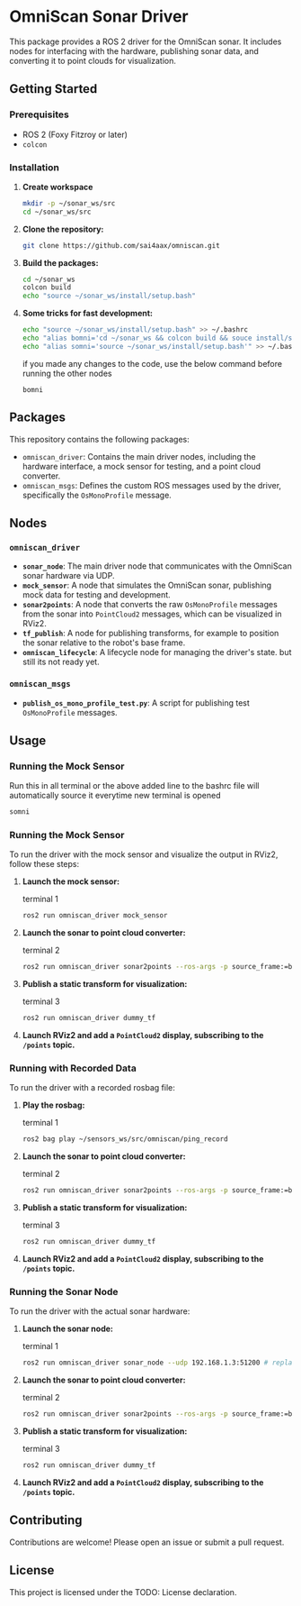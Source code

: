 # OmniScan Sonar Driver

This package provides a ROS 2 driver for the OmniScan sonar. It includes nodes for interfacing with the hardware, publishing sonar data, and converting it to point clouds for visualization.

## Getting Started

### Prerequisites

- ROS 2 (Foxy Fitzroy or later)
- `colcon`

### Installation

1.  **Create workspace**

    ```bash
    mkdir -p ~/sonar_ws/src 
    cd ~/sonar_ws/src
    ```

2.  **Clone the repository:**

    ```bash
    git clone https://github.com/sai4aax/omniscan.git
    ```

3.  **Build the packages:**

    ```bash
    cd ~/sonar_ws
    colcon build
    echo "source ~/sonar_ws/install/setup.bash"
    ```
4.  **Some tricks for fast development:**

    ```bash
    echo "source ~/sonar_ws/install/setup.bash" >> ~/.bashrc
    echo "alias bomni='cd ~/sonar_ws && colcon build && souce install/setup.bash'" >> ~/.bashrc
    echo "alias somni='source ~/sonar_ws/install/setup.bash'" >> ~/.bashrc
    ```

    if you made any changes to the code, use the below command before running the other nodes

    ```
    bomni
    ```


## Packages

This repository contains the following packages:

-   `omniscan_driver`: Contains the main driver nodes, including the hardware interface, a mock sensor for testing, and a point cloud converter.
-   `omniscan_msgs`: Defines the custom ROS messages used by the driver, specifically the `OsMonoProfile` message.

## Nodes

### `omniscan_driver`

-   **`sonar_node`**: The main driver node that communicates with the OmniScan sonar hardware via UDP.
-   **`mock_sensor`**: A node that simulates the OmniScan sonar, publishing mock data for testing and development.
-   **`sonar2points`**: A node that converts the raw `OsMonoProfile` messages from the sonar into `PointCloud2` messages, which can be visualized in RViz2.
-   **`tf_publish`**: A node for publishing transforms, for example to position the sonar relative to the robot's base frame.
-   **`omniscan_lifecycle`**: A lifecycle node for managing the driver's state. but still its not ready yet.

### `omniscan_msgs`

-   **`publish_os_mono_profile_test.py`**: A script for publishing test `OsMonoProfile` messages.

## Usage

### Running the Mock Sensor

Run this in all terminal or the above added line to the bashrc file will automatically source it everytime new terminal is opened

```bash
somni
```


### Running the Mock Sensor

To run the driver with the mock sensor and visualize the output in RViz2, follow these steps:

1.  **Launch the mock sensor:**
    
    terminal 1
    ```bash
    ros2 run omniscan_driver mock_sensor
    ```

2.  **Launch the sonar to point cloud converter:**

    terminal 2
    ```bash
    ros2 run omniscan_driver sonar2points --ros-args -p source_frame:=base_link -p target_frame:=sonar_link
    ```

3.  **Publish a static transform for visualization:**

    terminal 3
    ```bash
    ros2 run omniscan_driver dummy_tf 
    ```

4.  **Launch RViz2 and add a `PointCloud2` display, subscribing to the `/points` topic.**

### Running with Recorded Data

To run the driver with a recorded rosbag file:

1.  **Play the rosbag:**

    terminal 1
    ```bash
    ros2 bag play ~/sensors_ws/src/omniscan/ping_record
    ```

2.  **Launch the sonar to point cloud converter:**

    terminal 2
    ```bash
    ros2 run omniscan_driver sonar2points --ros-args -p source_frame:=base_link -p target_frame:=sonar_link
    ```

3.  **Publish a static transform for visualization:**

    terminal 3
    ```bash
    ros2 run omniscan_driver dummy_tf 
    ```

4.  **Launch RViz2 and add a `PointCloud2` display, subscribing to the `/points` topic.**

### Running the Sonar Node

To run the driver with the actual sonar hardware:

1.  **Launch the sonar node:**

    terminal 1
    ```bash
    ros2 run omniscan_driver sonar_node --udp 192.168.1.3:51200 # replace ip and port number with the actual ones
    ```

2.  **Launch the sonar to point cloud converter:**

    terminal 2
    ```bash
    ros2 run omniscan_driver sonar2points --ros-args -p source_frame:=base_link -p target_frame:=sonar_link
    ```

3.  **Publish a static transform for visualization:**

    terminal 3
    ```bash
    ros2 run omniscan_driver dummy_tf 
    ```

4.  **Launch RViz2 and add a `PointCloud2` display, subscribing to the `/points` topic.**

## Contributing

Contributions are welcome! Please open an issue or submit a pull request.

## License

This project is licensed under the TODO: License declaration.
